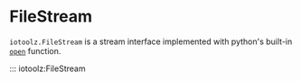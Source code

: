 # FileStream

`iotoolz.FileStream` is a stream interface implemented with python's built-in [`open`](https://docs.python.org/3.6/library/functions.html#open) function.

::: iotoolz:FileStream
